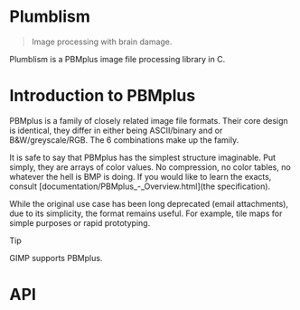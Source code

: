 # Plumblism
> Image processing with brain damage.

Plumblism is a PBMplus image file processing library in C.

# Introduction to PBMplus
PBMplus is a family of closely related image file formats.
Their core design is identical,
they differ in either being ASCII/binary
and or B&W/greyscale/RGB.
The 6 combinations make up the family.

It is safe to say that PBMplus has the simplest structure imaginable.
Put simply, they are arrays of color values.
No compression, no color tables, no whatever the hell is BMP is doing.
If you would like to learn the exacts,
consult [documentation/PBMplus\_-\_Overview.html](the specification).

While the original use case has been long deprecated (email attachments),
due to its simplicity, the format remains useful.
For example, tile maps for simple purposes or rapid prototyping.

> [!TIP]
> GIMP supports PBMplus.

# API
```c
```
